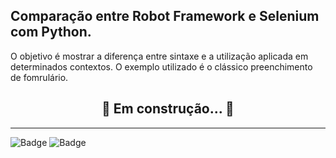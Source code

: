 ## __Comparação entre Robot Framework e Selenium com Python.__  

<p>O objetivo é mostrar a diferença entre sintaxe e a utilização aplicada em determinados contextos.  O exemplo utilizado é o clássico preenchimento de fomrulário.</p>

<h2 style='text-align:center'>🚧 Em construção...  🚧</h2>   

***    

![Badge](https://img.shields.io/badge/Selenium-Python-blue)
![Badge](https://img.shields.io/badge/RobotFramework-Browser-brightgreen)